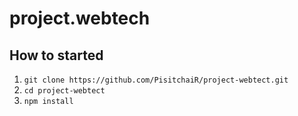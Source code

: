# project.webtech

## How to started

1. ```git clone https://github.com/PisitchaiR/project-webtect.git```
2. ```cd project-webtect```
3. ```npm install``` 